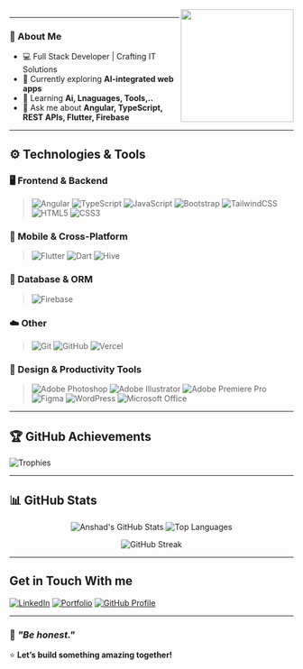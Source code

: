 <img src="https://raw.githubusercontent.com/<your-username>/<your-repo>/main/assets/avatar.png" width="200" align="right" />



---

### 💫 About Me  
- 💻 Full Stack Developer | Crafting IT Solutions  
- 🔭 Currently exploring **AI-integrated web apps**  
- 🌱 Learning **Ai, Lnaguages, Tools,..**  
- 💬 Ask me about **Angular, TypeScript, REST APIs, Flutter, Firebase**  


---

## ⚙️ Technologies & Tools  

### 🖥️ Frontend & Backend
> ![Angular](https://img.shields.io/badge/Angular-DD0031?style=for-the-badge&logo=angular&logoColor=white)
> ![TypeScript](https://img.shields.io/badge/TypeScript-007ACC?style=for-the-badge&logo=typescript&logoColor=white)
> ![JavaScript](https://img.shields.io/badge/JavaScript-F7DF1E?style=for-the-badge&logo=javascript&logoColor=black)
> ![Bootstrap](https://img.shields.io/badge/Bootstrap-7952B3?style=for-the-badge&logo=bootstrap&logoColor=white)
> ![TailwindCSS](https://img.shields.io/badge/TailwindCSS-38B2AC?style=for-the-badge&logo=tailwind-css&logoColor=white)
> ![HTML5](https://img.shields.io/badge/HTML5-E34F26?style=for-the-badge&logo=html5&logoColor=white)
> ![CSS3](https://img.shields.io/badge/CSS3-1572B6?style=for-the-badge&logo=css3&logoColor=white)

### 📱 Mobile & Cross-Platform
> ![Flutter](https://img.shields.io/badge/Flutter-02569B?style=for-the-badge&logo=flutter&logoColor=white)
> ![Dart](https://img.shields.io/badge/Dart-0175C2?style=for-the-badge&logo=dart&logoColor=white)
> ![Hive](https://img.shields.io/badge/Hive-FFC107?style=for-the-badge&logo=hive&logoColor=black)

### 🧩 Database & ORM  
> ![Firebase](https://img.shields.io/badge/Firebase-ffca28?style=for-the-badge&logo=firebase&logoColor=black)

### ☁️ Other 
> ![Git](https://img.shields.io/badge/Git-F05032?style=for-the-badge&logo=git&logoColor=white)
> ![GitHub](https://img.shields.io/badge/GitHub-181717?style=for-the-badge&logo=github&logoColor=white)
> ![Vercel](https://img.shields.io/badge/Vercel-000000?style=for-the-badge&logo=vercel&logoColor=white)


### 🎨 Design & Productivity Tools  
> ![Adobe Photoshop](https://img.shields.io/badge/Adobe%20Photoshop-31A8FF?style=for-the-badge&logo=adobephotoshop&logoColor=white)
> ![Adobe Illustrator](https://img.shields.io/badge/Adobe%20Illustrator-FF9A00?style=for-the-badge&logo=adobeillustrator&logoColor=white)
> ![Adobe Premiere Pro](https://img.shields.io/badge/Adobe%20Premiere%20Pro-9999FF?style=for-the-badge&logo=adobepremierepro&logoColor=white)
> ![Figma](https://img.shields.io/badge/Figma-F24E1E?style=for-the-badge&logo=figma&logoColor=white)
> ![WordPress](https://img.shields.io/badge/WordPress-21759B?style=for-the-badge&logo=wordpress&logoColor=white)
> ![Microsoft Office](https://img.shields.io/badge/Microsoft%20Office-D83B01?style=for-the-badge&logo=microsoftoffice&logoColor=white)






---

## 🏆 GitHub Achievements  
![Trophies](https://github-profile-trophy.vercel.app/?username=majidnope&theme=radical&no-frame=true&no-bg=true&margin-w=4)

---




## 📊 GitHub Stats  

<div align="center">

![Anshad's GitHub Stats](https://github-readme-stats.vercel.app/api?username=AnshadMV&show_icons=true&theme=radical&hide_border=true&bg_color=0D1117&title_color=FF6E96&icon_color=79FF97)
![Top Languages](https://github-readme-stats.vercel.app/api/top-langs/?username=AnshadMV&layout=compact&theme=radical&hide_border=true&bg_color=0D1117)

![GitHub Streak](https://streak-stats.demolab.com?user=AnshadMV&theme=radical&hide_border=true&background=0D1117)

</div>




---

## Get in Touch With me
[![LinkedIn](https://img.shields.io/badge/LinkedIn-0077B5?style=for-the-badge&logo=linkedin&logoColor=white)](https://www.linkedin.com/in/anshadvelladath/)
[![Portfolio](https://img.shields.io/badge/Portfolio-Visit-61DAFB?style=for-the-badge)](https://anshadmv.github.io/portfolio/)
[![GitHub Profile](https://img.shields.io/badge/GitHub-AnshadMV-181717?style=for-the-badge&logo=github&logoColor=white)](https://github.com/AnshadMV)

---

### 🧠 *"Be honest."*  
⭐ **Let’s build something amazing together!**  
